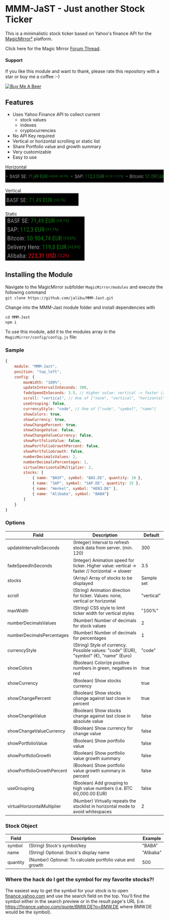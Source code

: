 # MMM-JaST - **J**ust **a**nother **S**tock **T**icker
This is a minimalistic stock ticker based on Yahoo's finance API for the [MagicMirror²](https://magicmirror.builders/) platform.  

Click here for the Magic Mirror [Forum Thread](https://forum.magicmirror.builders/topic/12507/mmm-jast-just-another-stock-ticker).

#### Support
If you like this module and want to thank, please rate this repository with a star or buy me a coffee :-)

<a href="https://www.buymeacoffee.com/jalibu" target="_blank"><img src="https://www.buymeacoffee.com/assets/img/custom_images/orange_img.png" alt="Buy Me A Beer" style="height: 45px !important;width: 180px !important;" ></a>

## Features
* Uses Yahoo Finance API to collect current  
    * stock values
    * indexes
    * cryptocurrencies
* No API Key required
* Vertical or horizontal scrolling or static list
* Share Portfolio value and growth summary
* Very customizable
* Easy to use

Horizontal  
<img src="docs/horizontal.gif">  

Vertical  
<img src="docs/vertical.gif" height="40px">  

Static  
<img src="docs/static.png" height="140px">

## Installing the Module
Navigate to the MagicMirror subfolder `MagicMirror/modules` and execute the following command  
`git clone https://github.com/jalibu/MMM-Jast.git`

Change into the MMM-Jast module folder and install dependencies with  
```
cd MMM-Jast
npm i
```

To use this module, add it to the modules array in the `MagicMirror/config/config.js` file:

### Sample
```javascript
{
	module: "MMM-Jast",
	position: "top_left",
	config: {
		maxWidth: "100%",
		updateIntervalInSeconds: 300,
		fadeSpeedInSeconds: 3.5, // Higher value: vertical -> faster // horizontal -> slower
		scroll: "vertical", // One of ["none", "vertical", "horizontal"]
		useGrouping: false,
		currencyStyle: "code", // One of ["code", "symbol", "name"]
		showColors: true,
		showCurrency: true,
		showChangePercent: true,
		showChangeValue: false,
		showChangeValueCurrency: false,
		showPortfolioValue: false,
		showPortfolioGrowthPercent: false,
		showPortfolioGrowth: false,
		numberDecimalsValues: 2,
		numberDecimalsPercentages: 1,
		virtualHorizontalMultiplier: 2,
		stocks: [
			{ name: "BASF", symbol: "BAS.DE", quantity: 10 },
			{ name: "SAP", symbol: "SAP.DE", quantity: 15 },
			{ name: "Henkel", symbol: "HEN3.DE" },
			{ name: "Alibaba", symbol: "BABA"}
		]
	}
}
```
### Options
| Field    						| Description 																		| Default 		|
| -------- 						| -------- 																			| -------- 		|
| updateIntervalInSeconds 	  	| (Integer) Interval to refresh stock data from server.	(min. 120)					| 300   		|
| fadeSpeedInSeconds			| (Integer) Animation speed for ticker.	Higher value: vertical -> faster // horizontal -> slower	| 3.5		|
| stocks						| (Array<Stock>) Array of stocks to be displayed									| Sample set	|
| scroll						| (String) Animation direction for ticker. Values: none, vertical or horizontal		| "vertical"  	|
| maxWidth						| (String) CSS style to limit ticker width for vertical styles						| "100%"   		|
| numberDecimalsValues			| (Number) Number of decimals for stock values  									| 2   	     	|
| numberDecimalsPercentages		| (Number) Number of decimals for percentages										| 1	    		|
| currencyStyle					| (String) Style of currency. Possible values: "code" (EUR), "symbol" (€), "name" (Euro)			| "code"	|
| showColors					| (Boolean) Colorize positive numbers in green, negatives in red					| true   		|
| showCurrency					| (Boolean) Show stocks currency													| true   		|
| showChangePercent				| (Boolean) Show stocks change against last close in percent						| true   		|
| showChangeValue				| (Boolean) Show stocks change against last close in absolute value					| false   		|
| showChangeValueCurrency		| (Boolean) Show currency for change value											| false   		|
| showPortfolioValue			| (Boolean) Show portfolio value													| false   		|
| showPortfolioGrowth			| (Boolean) Show portfolio value growth summary										| false   		|
| showPortfolioGrowthPercent	| (Boolean) Show portfolio value growth summary in percent							| false   		|
| useGrouping					| (Boolean) Add grouping to high value numbers (i.e. BTC 60,000.00 EUR)				| false   		|
| virtualHorizontalMultiplier	| (Number) Virtually repeats the stocklist in horizontal mode to avoid whitespaces	| 2   			|

### Stock Object
| Field    			| Description 														| Example 	|
| -------- 			| -------- 															| -------- 	|
| symbol   			| (String) Stock's symbol/key   									| "BABA"   	|
| name   			| (String) Optional: Stock's display name   						| "Alibaba"	|
| quantity   		| (Number) Optional: To calculate portfolio value and growth   	| 500   	|

### Where the hack do I get the symbol for my favorite stocks?!
The easiest way to get the symbol for your stock is to open [finance.yahoo.com](https://finance.yahoo.com) and use the search field on the top. You'll find the symbol either in the search preview or in the result page's URL (i.e. https://finance.yahoo.com/quote/BMW.DE?p=BMW.DE where BMW.DE would be the symbol).
